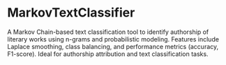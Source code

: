 # MarkovTextClassifier
A Markov Chain-based text classification tool to identify authorship of literary works using n-grams and probabilistic modeling. Features include Laplace smoothing, class balancing, and performance metrics (accuracy, F1-score). Ideal for authorship attribution and text classification tasks.

